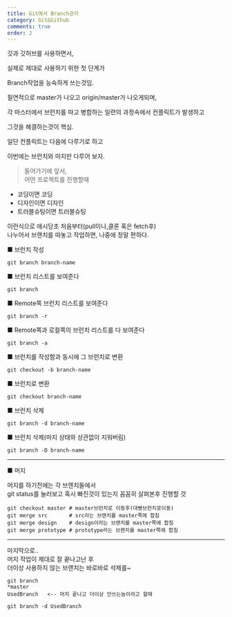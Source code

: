 ```yaml
---
title: Git에서 Branch관리
category: Git&Github
comments: true
order: 2
---
```


깃과 깃허브를 사용하면서,   

실제로 제대로 사용하기 위한 첫 단계가   

Branch작업을 능숙하게 쓰는것임.  

필연적으로 master가 나오고 origin/master가 나오게되며,  

각 마스터에서 브런치를 따고 병합하는 일련의 과정속에서 컨플릭트가 
발생하고  

그것을 해결하는것이 핵심.   

일단 컨플릭트는 다음에 다루기로 하고  

이번에는 브런치와 마지만 다루어 보자.  
>들어가기에 앞서,  
어떤 프로젝트를 진행할때  
- 코딩이면 코딩 
- 디자인이면 디자인
- 트러블슈팅이면 트러블슈팅  

이런식으로 애시당초 처음부터(pull이나,클론 혹은 fetch후)  
나누어서 브랜치를 따놓고 작업하면, 나중에 정말 편하다.



■ 브런치 작성
```git
git branch branch-name
```

■ 브런치 리스트를 보여준다
```git
git branch
```
■ Remote쪽 브런치 리스트를 보여준다
```git
git branch -r
```
■ Remote쪽과 로컬쪽의 브런치 리스트를 다 보여준다
```git
git branch -a
```

■ 브런치를 작성함과 동시에 그 브런치로 변환
```git
git checkout -b branch-name
```

■ 브런치로 변환
```git
git checkout branch-name
```

■ 브런치 삭제
```git
git branch -d branch-name
```

■ 브런치 삭제(마지 상태와 상관없이 지워버림)
```git
git branch -D branch-name
```

---
■ 머지

머지를 하기전에는 각 브랜치들에서  
git status를 눌러보고 혹시 빠진것이 있는지 꼼꼼히 살펴본후 진행할 것

```git
git checkout master # master브런치로 이동후(대빵브런치로이동)
git merge src       # src라는 브랜치를 master쪽에 합침
git merge design    # design이라는 브랜치를 master쪽에 합침
git merge prototype # prototype라는 브랜치를 master쪽에 합침
```

---

마지막으로..  
머지 작업이 제대로 잘 끝나고난 후  
더이상 사용하지 않는 브랜치는 바로바로 삭제를~
```git
git branch 
*master
UsedBranch   <-- 머지 끝나고 더이상 안쓰는놈이라고 할때

git branch -d UsedBranch
```